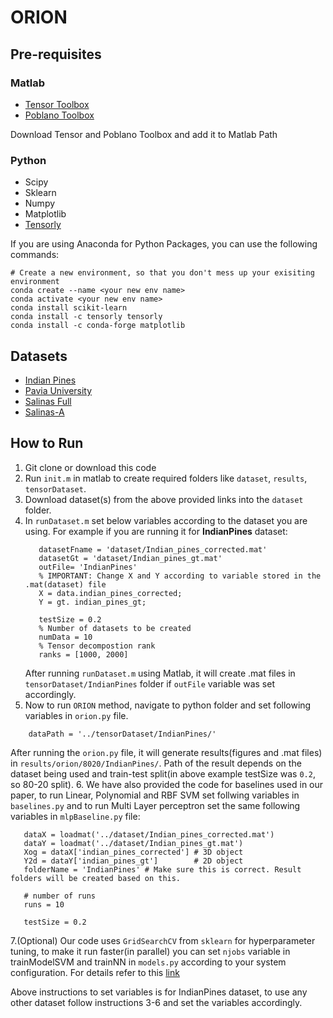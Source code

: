 # ORION

## Pre-requisites
### Matlab
* [Tensor Toolbox](http://www.sandia.gov/~tgkolda/TensorToolbox/index-2.6.html)
* [Poblano Toolbox](https://sandialabs.github.io/poblano_toolbox/)

Download Tensor and Poblano Toolbox and add it to Matlab Path

### Python
* Scipy
* Sklearn
* Numpy
* Matplotlib
* [Tensorly](http://tensorly.org/stable/index.html)

If you are using Anaconda for Python Packages, you can use the following commands:
```
# Create a new environment, so that you don't mess up your exisiting environment
conda create --name <your new env name>
conda activate <your new env name>
conda install scikit-learn
conda install -c tensorly tensorly
conda install -c conda-forge matplotlib
```

## Datasets
* [Indian Pines](http://www.ehu.eus/ccwintco/index.php/Hyperspectral_Remote_Sensing_Scenes#Indian_Pines)
* [Pavia University](http://www.ehu.eus/ccwintco/index.php/Hyperspectral_Remote_Sensing_Scenes#Pavia_University_scene)
* [Salinas Full](http://www.ehu.eus/ccwintco/index.php/Hyperspectral_Remote_Sensing_Scenes#Salinas_scene)
* [Salinas-A](http://www.ehu.eus/ccwintco/index.php/Hyperspectral_Remote_Sensing_Scenes#Salinas-A_scene)

## How to Run
1. Git clone or download this code 
2. Run `init.m` in matlab to create required folders like `dataset`, `results`, `tensorDataset`.
3. Download dataset(s) from the above provided links into the `dataset` folder.
4. In `runDataset.m` set below variables according to the dataset you are using. For example if you are running it for **IndianPines** dataset:
   ```
      datasetFname = 'dataset/Indian_pines_corrected.mat'
      datasetGt = 'dataset/Indian_pines_gt.mat'
      outFile= 'IndianPines'
      % IMPORTANT: Change X and Y according to variable stored in the .mat(dataset) file
      X = data.indian_pines_corrected;
      Y = gt. indian_pines_gt;
      
      testSize = 0.2
      % Number of datasets to be created
      numData = 10
      % Tensor decompostion rank
      ranks = [1000, 2000]
   ```
   After running `runDataset.m` using Matlab, it will create .mat files in `tensorDataset/IndianPines` folder if `outFile` variable was set accordingly.  
5. Now to run `ORION` method, navigate to python folder and set following variables in `orion.py` file.
```
    dataPath = '../tensorDataset/IndianPines/'
```
After running the `orion.py` file, it will generate results(figures and .mat files) in `results/orion/8020/IndianPines/`. Path of the result depends on the dataset being used and train-test split(in above example testSize was `0.2`, so 80-20 split).
6. We have also provided the code for baselines used in our paper, to run Linear, Polynomial and RBF SVM set follwing variables in `baselines.py` and to run Multi Layer perceptron set the same following variables in `mlpBaseline.py` file:
```
   dataX = loadmat('../dataset/Indian_pines_corrected.mat')
   dataY = loadmat('../dataset/Indian_pines_gt.mat')
   Xog = dataX['indian_pines_corrected'] # 3D object
   Y2d = dataY['indian_pines_gt']        # 2D object
   folderName = 'IndianPines' # Make sure this is correct. Result folders will be created based on this.
   
   # number of runs
   runs = 10
   
   testSize = 0.2   
```
7.(Optional) Our code uses `GridSearchCV` from `sklearn` for hyperparameter tuning, to make it run faster(in parallel) you can set `njobs` variable in trainModelSVM and trainNN in `models.py` according to your system configuration. For details refer to this [link](https://scikit-learn.org/stable/modules/generated/sklearn.model_selection.GridSearchCV.html)

Above instructions to set variables is for IndianPines dataset, to use any other dataset follow instructions 3-6 and set the variables accordingly.
